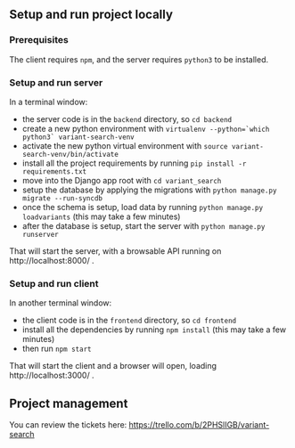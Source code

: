 ## Setup and run project locally

### Prerequisites
The client requires `npm`, and the server requires `python3` to be installed.

### Setup and run server

In a terminal window:

- the server code is in the `backend` directory, so `cd backend`
- create a new python environment with ``virtualenv --python=`which python3` variant-search-venv``
- activate the new python virtual environment with `source variant-search-venv/bin/activate`
- install all the project requirements by running `pip install -r requirements.txt`
- move into the Django app root with `cd variant_search`
- setup the database by applying the migrations with `python manage.py migrate --run-syncdb`
- once the schema is setup, load data by running `python manage.py loadvariants` (this may take a few minutes)
- after the database is setup, start the server with `python manage.py runserver`

That will start the server, with a browsable API running on http://localhost:8000/ .

### Setup and run client

In another terminal window:

- the client code is in the `frontend` directory, so `cd frontend`
- install all the dependencies by running `npm install` (this may take a few minutes)
- then run `npm start`

That will start the client and a browser will open, loading http://localhost:3000/ .

## Project management

You can review the tickets here: https://trello.com/b/2PHSlIGB/variant-search
